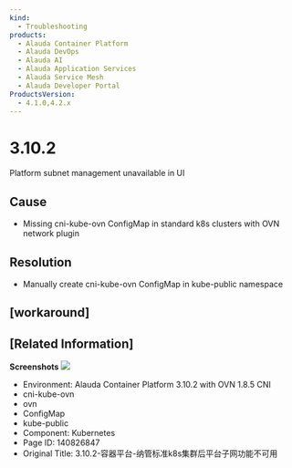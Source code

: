 ```yaml
---
kind:
  - Troubleshooting
products:
  - Alauda Container Platform
  - Alauda DevOps
  - Alauda AI
  - Alauda Application Services
  - Alauda Service Mesh
  - Alauda Developer Portal
ProductsVersion:
  - 4.1.0,4.2.x
---
```

<!-- A type of document that involves encountering a fault, diagnosing it, performing root cause analysis, and providing solutions. -->

# 3.10.2

Platform subnet management unavailable in UI

## Cause
- Missing cni-kube-ovn ConfigMap in standard k8s clusters with OVN network plugin

## Resolution
- Manually create cni-kube-ovn ConfigMap in kube-public namespace

## [workaround]

## [Related Information]
**Screenshots**
![](https://jira.alauda.cn/secure/attachment/141016/141016_image-2023-03-30-09-43-36-015.png)
- Environment: Alauda Container Platform 3.10.2 with OVN 1.8.5 CNI
- cni-kube-ovn
- ovn
- ConfigMap
- kube-public
- Component: Kubernetes
- Page ID: 140826847
- Original Title: 3.10.2-容器平台-纳管标准k8s集群后平台子网功能不可用
